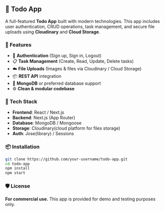 ## 📝 Todo App

A full-featured **Todo App** built with modern technologies. This app includes user authentication, CRUD operations, task management, and secure file uploads using **Cloudinary** and **Cloud Storage**.

### 🚀 Features

* 🔐 **Authentication** (Sign up, Sign in, Logout)
* 📋 **Task Management** (Create, Read, Update, Delete tasks)
* ☁️ **File Uploads** (Images & files via Cloudinary / Cloud Storage)
* 📦 **REST API** integration
* 💾 **MongoDB** or preferred database support
* ⚙️ **Clean & modular codebase**

### 📁 Tech Stack

* **Frontend**: React / Next.js
* **Backend**: Next.js (App Router)
* **Database**: MongoDB / Mongoose
* **Storage**: Cloudinary(cloud platform for files storage)
* **Auth**: Jose(library) / Sessions

### 📦 Installation

```bash
git clone https://github.com/your-username/todo-app.git
cd todo-app
npm install
npm start
```

### 🛡 License

**For commercial use.** This app is provided for demo and testing purposes only.
